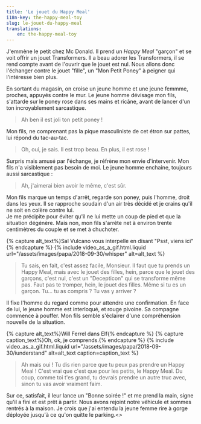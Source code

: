 ```yaml
---
title: 'Le jouet du Happy Meal'
i18n-key: the-happy-meal-toy
slug: le-jouet-du-happy-meal
translations:
    en: the-happy-meal-toy
---
```


J'emmène le petit chez Mc Donald. Il prend un _Happy Meal_ "garçon" et se voit offrir un jouet Transformers. Il a beau adorer les Transformers, il se rend compte avant de l'ouvrir que le jouet est nul. Nous allons donc l'échanger contre le jouet "fille", un "Mon Petit Poney" à peigner qui l'intéresse bien plus.

En sortant du magasin, on croise un jeune homme et une jeune femmme, proches, appuyés contre le mur. Le jeune homme dévisage mon fils, s'attarde sur le poney rose dans ses mains et ricâne, avant de lancer d'un ton incroyablement sarcastique.

> Ah ben il est joli ton petit poney !

Mon fils, ne comprenant pas la pique masculiniste de cet étron sur pattes, lui répond du tac-au-tac.

> Oh, oui, je sais. Il est trop beau. En plus, il est rose !

Surpris mais amusé par l'échange, je réfrène mon envie d'intervenir. Mon fils n'a visiblement pas besoin de moi. Le jeune homme enchaine, toujours aussi sarcastique :

> Ah, j'aimerai bien avoir le même, c'est sûr.

Mon fils marque un temps d'arrêt, regarde son poney, puis l'homme, droit dans les yeux. Il se rapproche soudain d'un air très décidé et je crains qu'il ne soit en colère contre lui.  
Je me précipite pour éviter qu'il ne lui mette un coup de pied et que la situation dégénère. Mais non, mon fils s'arrête net à environ trente centimètres du couple et se met à chuchoter.

{% capture alt_text%}Sal Vulcano vous interpelle en disant "Psst, viens ici"{% endcapture %} {% include video_as_a_gif.html.liquid
url="/assets/images/papa/2018-09-30/whisper"
alt=alt_text
%}

> Tu sais, en fait, c'est assez facile, Monsieur. Il faut que tu prends un Happy Meal, mais avec le jouet des filles, hein, parce que le jouet des garçons, c'est nul, c'est un "Decepticon" qui se transforme même pas. Faut pas te tromper, hein, le jouet des filles. Même si tu es un garçon. Tu… tu as compris ? Tu vas y arriver ?

Il fixe l'homme du regard comme pour attendre une confirmation. En face de lui, le jeune homme est interloqué, et rouge pivoine. Sa compagne commence à pouffer. Mon fils semble s'éclairer d'une compréhension nouvelle de la situation.

{% capture alt_text%}Will Ferrel dans Elf{% endcapture %} {% capture caption_text%}Oh, ok, je comprends.{% endcapture %} {% include video_as_a_gif.html.liquid
url="/assets/images/papa/2018-09-30/iunderstand"
alt=alt_text
caption=caption_text
%}

> Ah mais oui ! Tu dis rien parce que tu peux pas prendre un Happy Meal ! C'est vrai que c'est que pour les petits, le Happy Meal. Du coup, comme toi t'es grand, tu devrais prendre un autre truc avec, sinon tu vas avoir vraiment faim.

Sur ce, satisfait, il leur lance un "Bonne soirée !" et me prend la main, signe qu'il a fini et est prêt à partir. Nous avons rejoint notre véhicule et sommes rentrés à la maison. Je crois que j'ai entendu la jeune femme rire à gorge déployée jusqu'à ce qu'on quitte le parking.<>
